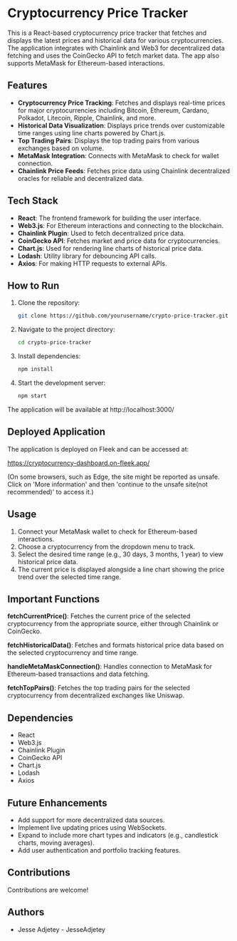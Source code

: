# Cryptocurrency Price Tracker

This is a React-based cryptocurrency price tracker that fetches and displays the latest prices and historical data for various cryptocurrencies. The application integrates with Chainlink and Web3 for decentralized data fetching and uses the CoinGecko API to fetch market data. The app also supports MetaMask for Ethereum-based interactions.

## Features

- **Cryptocurrency Price Tracking**: Fetches and displays real-time prices for major cryptocurrencies including Bitcoin, Ethereum, Cardano, Polkadot, Litecoin, Ripple, Chainlink, and more.
- **Historical Data Visualization**: Displays price trends over customizable time ranges using line charts powered by Chart.js.
- **Top Trading Pairs**: Displays the top trading pairs from various exchanges based on volume.
- **MetaMask Integration**: Connects with MetaMask to check for wallet connection.
- **Chainlink Price Feeds**: Fetches price data using Chainlink decentralized oracles for reliable and decentralized data.

## Tech Stack

- **React**: The frontend framework for building the user interface.
- **Web3.js**: For Ethereum interactions and connecting to the blockchain.
- **Chainlink Plugin**: Used to fetch decentralized price data.
- **CoinGecko API**: Fetches market and price data for cryptocurrencies.
- **Chart.js**: Used for rendering line charts of historical price data.
- **Lodash**: Utility library for debouncing API calls.
- **Axios**: For making HTTP requests to external APIs.

## How to Run

1. Clone the repository:
   ```bash
   git clone https://github.com/yourusername/crypto-price-tracker.git

2. Navigate to the project directory:
   ```bash
   cd crypto-price-tracker

3. Install dependencies:
   ```bash
   npm install

4. Start the development server:
   ```bash
   npm start

The application will be available at http://localhost:3000/

## Deployed Application
The application is deployed on Fleek and can be accessed at:

https://cryptocurrency-dashboard.on-fleek.app/

(On some browsers, such as Edge, the site might be reported as unsafe. Click on 'More information' and then 'continue to the unsafe site(not recommended)' to access it.)

## Usage
1. Connect your MetaMask wallet to check for Ethereum-based interactions.
2. Choose a cryptocurrency from the dropdown menu to track.
3. Select the desired time range (e.g., 30 days, 3 months, 1 year) to view historical price data.
4. The current price is displayed alongside a line chart showing the price trend over the selected time range.

## Important Functions
**fetchCurrentPrice()**: Fetches the current price of the selected cryptocurrency from the appropriate source, either through Chainlink or CoinGecko.

**fetchHistoricalData()**: Fetches and formats historical price data based on the selected cryptocurrency and time range.

**handleMetaMaskConnection()**: Handles connection to MetaMask for Ethereum-based transactions and data fetching.

**fetchTopPairs()**: Fetches the top trading pairs for the selected cryptocurrency from decentralized exchanges like Uniswap.

## Dependencies
- React
- Web3.js
- Chainlink Plugin
- CoinGecko API
- Chart.js
- Lodash
- Axios

## Future Enhancements
- Add support for more decentralized data sources.
- Implement live updating prices using WebSockets.
- Expand to include more chart types and indicators (e.g., candlestick charts, moving averages).
- Add user authentication and portfolio tracking features.

## Contributions
Contributions are welcome!

## Authors
- Jesse Adjetey - JesseAdjetey


